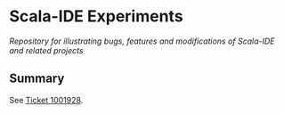 # Scala-IDE Experiments
*Repository for illustrating bugs, features and modifications of Scala-IDE and related projects*

## Summary
See [Ticket 1001928](https://www.assembla.com/spaces/scala-ide/tickets/1001928#/activity/ticket:).